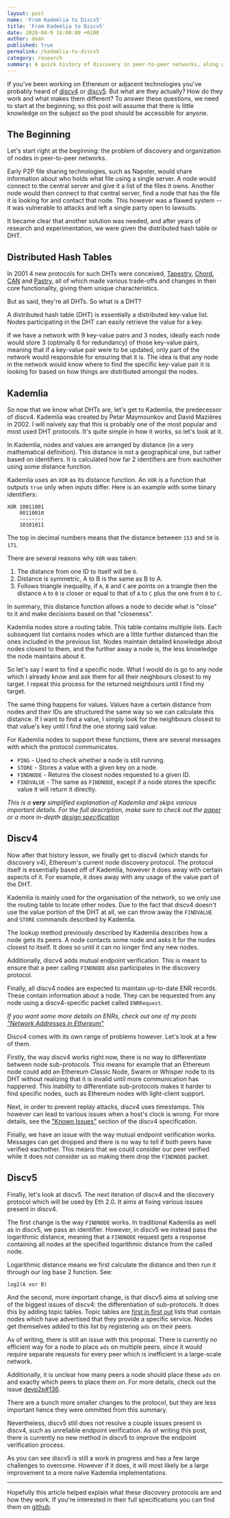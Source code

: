 ```yaml
---
layout: post
name: 'From Kademlia to Discv5'
title: 'From Kademlia to Discv5'
date: 2020-04-9 16:00:00 +0100
author: dean
published: true
permalink: /kademlia-to-discv5
category: research
summary: A quick history of discovery in peer-to-peer networks, along with a look into discv4 and discv5, detailing what they are, how they work and where they differ.
---
```


If you've been working on Ethereum or adjacent technologies you've probably heard of [discv4](https://github.com/ethereum/devp2p/blob/master/discv4.md) or [discv5](https://github.com/ethereum/devp2p/blob/master/discv5/discv5.md). But what are they actually? How do they work and what makes them different? To answer these questions, we need to start at the beginning, so this post will assume that there is little knowledge on the subject so the post should be accessible for anyone.

## The Beginning

Let's start right at the beginning: the problem of discovery and organization of nodes in peer-to-peer networks.

Early P2P file sharing technologies, such as Napster, would share information about who holds what file using a single server. A node would connect to the central server and give it a list of the files it owns. Another node would then connect to that central server, find a node that has the file it is looking for and contact that node. This however was a flawed system -- it was vulnerable to attacks and left a single party open to lawsuits.

It became clear that another solution was needed, and after years of research and experimentation, we were given the distributed hash table or DHT.

## Distributed Hash Tables

In 2001 4 new protocols for such DHTs were conceived, [Tapestry](https://pdos.csail.mit.edu/~strib/docs/tapestry/tapestry_jsac03.pdf), [Chord](https://pdos.csail.mit.edu/papers/chord:sigcomm01/chord_sigcomm.pdf), [CAN](https://people.eecs.berkeley.edu/~sylvia/papers/cans.pdf) and [Pastry](http://rowstron.azurewebsites.net/PAST/pastry.pdf), all of which made various trade-offs and changes in their core functionality, giving them unique characteristics.

But as said, they're all DHTs. So what is a DHT?

A distributed hash table (DHT) is essentially a distributed key-value list. Nodes participating in the DHT can easily retrieve the value for a key.

If we have a network with 9 key-value pairs and 3 nodes, ideally each node would store 3 (optimally 6 for redundancy) of those key-value pairs, meaning that if a key-value pair were to be updated, only part of the network would responsible for ensuring that it is. The idea is that any node in the network would know where to find the specific key-value pair it is looking for based on how things are distributed amongst the nodes.

## Kademlia

So now that we know what DHTs are, let's get to Kademlia, the predecessor of discv4. Kademlia was created by Petar Maymounkov and David Mazières in 2002. I will naively say that this is probably one of the most popular and most used DHT protocols. It's quite simple in how it works, so let's look at it.

In Kademlia, nodes and values are arranged by distance (in a very mathematical definition). This distance is not a geographical one, but rather based on identifiers. It is calculated how far 2 identifiers are from eachother using some distance function.

Kademlia uses an `XOR` as its distance function. An `XOR` is a function that outputs `true` only when inputs differ. Here is an example with some binary identifiers:

```
XOR 10011001
    00110010
    --------
    10101011
```

The top in decimal numbers means that the distance between `153` and `50` is `171`.

There are several reasons why `XOR` was taken:

1.  The distance from one ID to itself will be `0`.
2.  Distance is symmetric, A to B is the same as B to A.
3.  Follows triangle inequality, if `A`, `B` and `C` are points on a triangle then the distance `A` to `B` is closer or equal to that of `A` to `C` plus the one from `B` to `C`.

In summary, this distance function allows a node to decide what is "close" to it and make decisions based on that "closeness".

Kademlia nodes store a routing table. This table contains multiple lists. Each subsequent list contains nodes which are a little further distanced than the ones included in the previous list. Nodes maintain detailed knowledge about nodes closest to them, and the further away a node is, the less knowledge the node maintains about it.

So let's say I want to find a specific node. What I would do is go to any node which I already know and ask them for all their neighbours closest to my target. I repeat this process for the returned neighbours until I find my target.

The same thing happens for values. Values have a certain distance from nodes and their IDs are structured the same way so we can calculate this distance. If I want to find a value, I simply look for the neighbours closest to that value's key until I find the one storing said value.

For Kademlia nodes to support these functions, there are several messages with which the protocol communicates.

- `PING` - Used to check whether a node is still running.
- `STORE` - Stores a value with a given key on a node.
- `FINDNODE` - Returns the closest nodes requested to a given ID.
- `FINDVALUE` - The same as `FINDNODE`, except if a node stores the specific value it will return it directly.

_This is a **very** simplified explanation of Kademlia and skips various important details. For the full description, make sure to check out the [paper](https://pdos.csail.mit.edu/~petar/papers/maymounkov-kademlia-lncs.pdf) or a more in-depth [design specification](http://xlattice.sourceforge.net/components/protocol/kademlia/specs.html)_

## Discv4

Now after that history lesson, we finally get to discv4 (which stands for discovery v4), Ethereum's current node discovery protocol. The protocol itself is essentially based off of Kademlia, however it does away with certain aspects of it. For example, it does away with any usage of the value part of the DHT.

Kademlia is mainly used for the organisation of the network, so we only use the routing table to locate other nodes. Due to the fact that discv4 doesn't use the value portion of the DHT at all, we can throw away the `FINDVALUE` and `STORE` commands described by Kademlia.

The lookup method previously described by Kademlia describes how a node gets its peers. A node contacts some node and asks it for the nodes closest to itself. It does so until it can no longer find any new nodes.

Additionally, discv4 adds mutual endpoint verification. This is meant to ensure that a peer calling `FINDNODE` also participates in the discovery protocol.

Finally, all discv4 nodes are expected to maintain up-to-date ENR records. These contain information about a node. They can be requested from any node using a discv4-specific packet called `ENRRequest`.

_If you want some more details on ENRs, check out one of my posts ["Network Addresses in Ethereum"](https://dean.eigenmann.me/blog/2020/01/21/network-addresses-in-ethereum/)_

Discv4 comes with its own range of problems however. Let's look at a few of them.

Firstly, the way discv4 works right now, there is no way to differentiate between node sub-protocols. This means for example that an Ethereum node could add an Ethereum Classic Node, Swarm or Whisper node to its DHT without realizing that it is invalid until more communication has happened. This inability to differentiate sub-protocols makes it harder to find specific nodes, such as Ethereum nodes with light-client support.

Next, in order to prevent replay attacks, discv4 uses timestamps. This however can lead to various issues when a host's clock is wrong. For more details, see the ["Known Issues"](https://github.com/ethereum/devp2p/blob/master/discv4.md#known-issues-in-the-current-version) section of the discv4 specification.

Finally, we have an issue with the way mutual endpoint verification works. Messages can get dropped and there is no way to tell if both peers have verified eachother. This means that we could consider our peer verified while it does not consider us so making them drop the `FINDNODE` packet.

## Discv5

Finally, let's look at discv5. The next iteration of discv4 and the discovery protocol which will be used by Eth 2.0. It aims at fixing various issues present in discv4.

The first change is the way `FINDNODE` works. In traditional Kademlia as well as in discv5, we pass an identifier. However, in discv5 we instead pass the logarithmic distance, meaning that a `FINDNODE` request gets a response containing all nodes at the specified logarithmic distance from the called node.

Logarithmic distance means we first calculate the distance and then run it through our log base 2 function. See:

```
log2(A xor B)
```

And the second, more important change, is that discv5 aims at solving one of the biggest issues of discv4: the differentiation of sub-protocols. It does this by adding topic tables. Topic tables are [first in first out](<https://en.wikipedia.org/wiki/FIFO_(computing_and_electronics)>) lists that contain nodes which have advertised that they provide a specific service. Nodes get themselves added to this list by registering `ads` on their peers.

As of writing, there is still an issue with this proposal. There is currently no efficient way for a node to place `ads` on multiple peers, since it would require separate requests for every peer which is inefficient in a large-scale network.

Additionally, it is unclear how many peers a node should place these `ads` on and exactly which peers to place them on. For more details, check out the issue [devp2p#136](https://github.com/ethereum/devp2p/issues/136).

There are a bunch more smaller changes to the protocol, but they are less important hence they were ommitted from this summary.

Nevertheless, discv5 still does not resolve a couple issues present in discv4, such as unreliable endpoint verification. As of writing this post, there is currently no new method in discv5 to improve the endpoint verification process.

As you can see discv5 is still a work in progress and has a few large challenges to overcome. However if it does, it will most likely be a large improvement to a more naive Kademlia implementations.

---

Hopefully this article helped explain what these discovery protocols are and how they work. If you're interested in their full specifications you can find them on [github](https://github.com/ethereum/devp2p).
